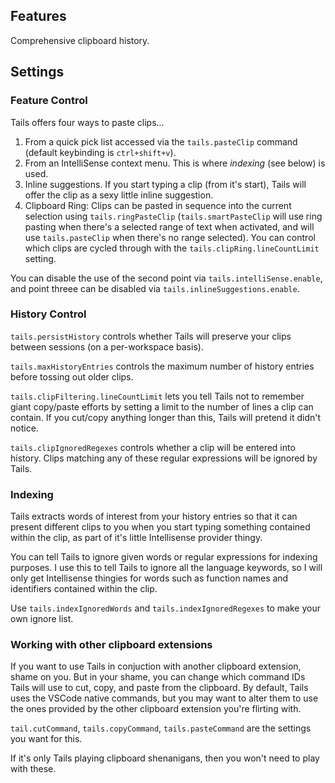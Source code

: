 ## Features

Comprehensive clipboard history.

## Settings

### Feature Control

Tails offers four ways to paste clips...

1) From a quick pick list accessed via the `tails.pasteClip` command (default keybinding is `ctrl+shift+v`).
2) From an IntelliSense context menu. This is where *indexing* (see below) is used.
3) Inline suggestions. If you start typing a clip (from it's start), Tails will offer the clip as a sexy little inline suggestion.
4) Clipboard Ring: Clips can be pasted in sequence into the current selection using `tails.ringPasteClip` (`tails.smartPasteClip` will use ring pasting when there's a selected range of text when activated, and will use `tails.pasteClip` when there's no range selected). You can control which clips are cycled through with the `tails.clipRing.lineCountLimit` setting.

You can disable the use of the second point via `tails.intelliSense.enable`, and point threee can be disabled via `tails.inlineSuggestions.enable`.

### History Control

`tails.persistHistory` controls whether Tails will preserve your clips between sessions (on a per-workspace basis).

`tails.maxHistoryEntries` controls the maximum number of history entries before tossing out older clips.

`tails.clipFiltering.lineCountLimit` lets you tell Tails not to remember giant copy/paste efforts by setting a limit to the number of lines a clip can contain. If you cut/copy anything longer than this, Tails will pretend it didn't notice.

`tails.clipIgnoredRegexes` controls whether a clip will be entered into history. Clips matching any of these regular expressions will be ignored by Tails.

### Indexing

Tails extracts words of interest from your history entries so that it can present different clips to you when you start typing something contained within the clip, as part of it's little Intellisense provider thingy.

You can tell Tails to ignore given words or regular expressions for indexing purposes. I use this to tell Tails to ignore all the language keywords, so I will only get Intellisense thingies for words such as function names and identifiers contained within the clip.

Use `tails.indexIgnoredWords` and `tails.indexIgnoredRegexes` to make your own ignore list.

### Working with other clipboard extensions

If you want to use Tails in conjuction with another clipboard extension, shame on you. But in your shame, you can change which command IDs Tails will use to cut, copy, and paste from the clipboard. By default, Tails uses the VSCode native commands, but you may want to alter them to use the ones provided by the other clipboard extension you're flirting with.

`tail.cutCommand`, `tails.copyCommand`, `tails.pasteCommand` are the settings you want for this.

If it's only Tails playing clipboard shenanigans, then you won't need to play with these.
